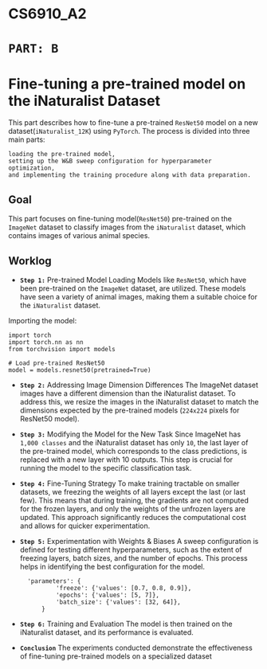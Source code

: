 # CS6910_A2

# ```PART: B```
# Fine-tuning a pre-trained model on the iNaturalist Dataset

This part describes how to fine-tune a pre-trained ```ResNet50``` model on a new dataset(```iNaturalist_12K```) using ```PyTorch```.
The process is divided into three main parts: 

    loading the pre-trained model, 
    setting up the W&B sweep configuration for hyperparameter optimization, 
    and implementing the training procedure along with data preparation.

## Goal
This part focuses on fine-tuning model(```ResNet50```) pre-trained on the ```ImageNet``` dataset to classify images from the ```iNaturalist``` dataset, which contains images of various animal species.

## Worklog
- **```Step 1:```** Pre-trained Model Loading
Models like ```ResNet50```, which have been pre-trained on the ```ImageNet``` dataset, are utilized. These models have seen a variety of animal images, making them a suitable choice for the ```iNaturalist``` dataset.

Importing the model:

    import torch
    import torch.nn as nn
    from torchvision import models
    
    # Load pre-trained ResNet50
    model = models.resnet50(pretrained=True)


- **```Step 2:```** Addressing Image Dimension Differences
The ImageNet dataset images have a different dimension than the iNaturalist dataset. To address this, we resize the images in the iNaturalist dataset to match the dimensions expected by the pre-trained models (```224x224``` pixels for ResNet50 model).

- **```Step 3:```** Modifying the Model for the New Task
Since ImageNet has ```1,000 classes``` and the iNaturalist dataset has only ```10```, the last layer of the pre-trained model, which corresponds to the class predictions, is replaced with a new layer with 10 outputs. This step is crucial for running the model to the specific classification task.

- **```Step 4:```** Fine-Tuning Strategy
To make training tractable on smaller datasets, we freezing the weights of all layers except the last (or last few). This means that during training, the gradients are not computed for the frozen layers, and only the weights of the unfrozen layers are updated. This approach significantly reduces the computational cost and allows for quicker experimentation.

- **```Step 5:```** Experimentation with Weights & Biases
A sweep configuration is defined for testing different hyperparameters, such as the extent of freezing layers, batch sizes, and the number of epochs. This process helps in identifying the best configuration for the model.

        'parameters': {
                'freeze': {'values': [0.7, 0.8, 0.9]},
                'epochs': {'values': [5, 7]},
                'batch_size': {'values': [32, 64]},
            }

- **```Step 6:```** Training and Evaluation
The model is then trained on the iNaturalist dataset, and its performance is evaluated.

- **```Conclusion```**
The experiments conducted demonstrate the effectiveness of fine-tuning pre-trained models on a specialized dataset
